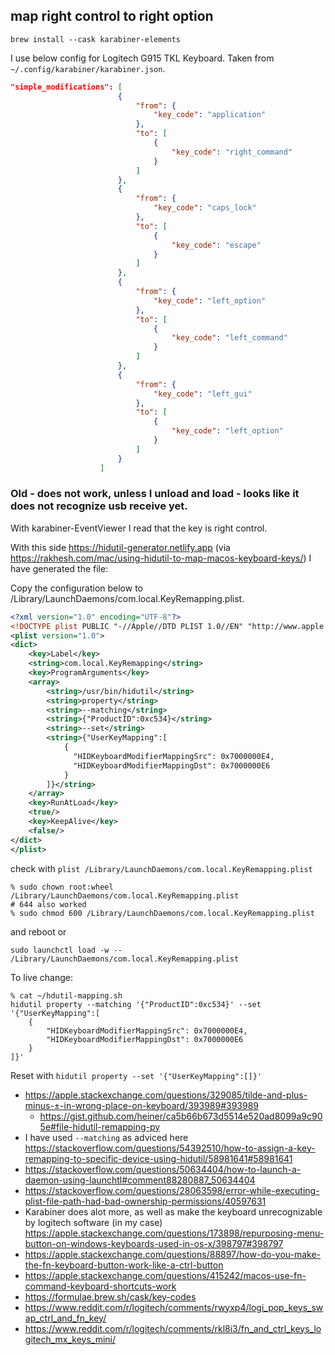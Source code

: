 ## map right control to right option

`brew install --cask karabiner-elements`

I use below config for Logitech G915 TKL Keyboard. Taken from `~/.config/karabiner/karabiner.json`.

```json
"simple_modifications": [
                        {
                            "from": {
                                "key_code": "application"
                            },
                            "to": [
                                {
                                    "key_code": "right_command"
                                }
                            ]
                        },
                        {
                            "from": {
                                "key_code": "caps_lock"
                            },
                            "to": [
                                {
                                    "key_code": "escape"
                                }
                            ]
                        },
                        {
                            "from": {
                                "key_code": "left_option"
                            },
                            "to": [
                                {
                                    "key_code": "left_command"
                                }
                            ]
                        },
                        {
                            "from": {
                                "key_code": "left_gui"
                            },
                            "to": [
                                {
                                    "key_code": "left_option"
                                }
                            ]
                        }
                    ]
```

### Old - does not work, unless I unload and load - looks like it does not recognize usb receive yet.

With karabiner-EventViewer I read that the key is right control.

With this side https://hidutil-generator.netlify.app (via https://rakhesh.com/mac/using-hidutil-to-map-macos-keyboard-keys/) I have generated the file:

Copy the configuration below to /Library/LaunchDaemons/com.local.KeyRemapping.plist.

```xml
<?xml version="1.0" encoding="UTF-8"?>
<!DOCTYPE plist PUBLIC "-//Apple//DTD PLIST 1.0//EN" "http://www.apple.com/DTDs/PropertyList-1.0.dtd">
<plist version="1.0">
<dict>
    <key>Label</key>
    <string>com.local.KeyRemapping</string>
    <key>ProgramArguments</key>
    <array>
        <string>/usr/bin/hidutil</string>
        <string>property</string>
        <string>--matching</string>
        <string>{"ProductID":0xc534}</string>
        <string>--set</string>
        <string>{"UserKeyMapping":[
            {
              "HIDKeyboardModifierMappingSrc": 0x7000000E4,
              "HIDKeyboardModifierMappingDst": 0x7000000E6
            }
        ]}</string>
    </array>
    <key>RunAtLoad</key>
    <true/>
    <key>KeepAlive</key>
    <false/>
</dict>
</plist>
```

check with `plist /Library/LaunchDaemons/com.local.KeyRemapping.plist`

```shell
% sudo chown root:wheel /Library/LaunchDaemons/com.local.KeyRemapping.plist
# 644 also worked
% sudo chmod 600 /Library/LaunchDaemons/com.local.KeyRemapping.plist
```

and reboot or

`sudo launchctl load -w -- /Library/LaunchDaemons/com.local.KeyRemapping.plist`

To live change:

```shell
% cat ~/hdutil-mapping.sh
hidutil property --matching '{"ProductID":0xc534}' --set '{"UserKeyMapping":[
    {
        "HIDKeyboardModifierMappingSrc": 0x7000000E4,
        "HIDKeyboardModifierMappingDst": 0x7000000E6
    }
]}'
```

Reset with `hidutil property --set '{"UserKeyMapping":[]}'`

- https://apple.stackexchange.com/questions/329085/tilde-and-plus-minus-±-in-wrong-place-on-keyboard/393989#393989
  - https://gist.github.com/heiner/ca5b66b673d5514e520ad8099a9c905e#file-hidutil-remapping-py
- I have used `--matching` as adviced here https://stackoverflow.com/questions/54392510/how-to-assign-a-key-remapping-to-specific-device-using-hidutil/58981641#58981641
- https://stackoverflow.com/questions/50634404/how-to-launch-a-daemon-using-launchtl#comment88280887_50634404
- https://stackoverflow.com/questions/28063598/error-while-executing-plist-file-path-had-bad-ownership-permissions/40597631
- Karabiner does alot more, as well as make the keyboard unrecognizable by logitech software (in my case) https://apple.stackexchange.com/questions/173898/repurposing-menu-button-on-windows-keyboards-used-in-os-x/398797#398797
- https://apple.stackexchange.com/questions/88897/how-do-you-make-the-fn-keyboard-button-work-like-a-ctrl-button
- https://apple.stackexchange.com/questions/415242/macos-use-fn-command-keyboard-shortcuts-work
- https://formulae.brew.sh/cask/key-codes
- https://www.reddit.com/r/logitech/comments/rwyxp4/logi_pop_keys_swap_ctrl_and_fn_key/
- https://www.reddit.com/r/logitech/comments/rkl8i3/fn_and_ctrl_keys_logitech_mx_keys_mini/
